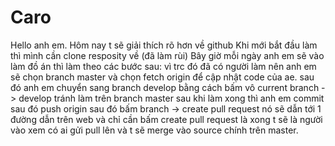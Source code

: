 # Caro
Hello anh em.
Hôm nay t sẽ giải thích rõ hơn về github
Khi mới bắt đầu làm thì mình cần clone resposity về (đã làm rùi)
Bây giờ mỗi ngày anh em sẽ vào làm đồ án thì làm theo các bước sau:
vì trc đó đã có người làm nên anh em sẽ chọn branch master và chọn fetch origin để cập nhật code của ae.
sau đó anh em chuyển sang branch develop bằng cách bấm vô current branch -> develop 
tránh làm trên branch master
sau khi làm xong thì anh em commit sau đó push origin sau đó bấm branch -> create pull request
nó sẽ dẫn tới 1 đường dẫn trên web và chỉ cần bấm create pull request là xong
t sẽ là người vào xem có ai gửi pull lên và t sẽ merge vào source chính trên master.
